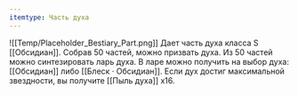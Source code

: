 ```yaml
---
itemtype: Часть духа
---
```

![[Temp/Placeholder_Bestiary_Part.png]]
Дает часть духа класса S [[Обсидиан]]. Собрав 50 частей, можно призвать духа. Из 50 частей можно синтезировать ларь духа. В ларе можно получить на выбор духа: [[Обсидиан]] либо [[Блеск · Обсидиан]]. Если дух достиг максимальной звездности, вы получите [[Пыль духа]] х16.
